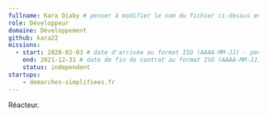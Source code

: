 ```yaml
---
fullname: Kara Diaby # penser à modifier le nom du fichier ci-dessus en prenom.nom.md !
role: Développeur 
domaine: Développement
github: kara22
missions: 
  - start: 2020-02-03 # date d'arrivée au format ISO (AAAA-MM-JJ) - pense à bien garder les '' !
    end: 2021-12-31 # date de fin de contrat au format ISO (AAAA-MM-JJ) - pense à bien garder les '' !
    status: independent
startups:
    - demarches-simplifiees.fr
---
```


Réacteur.
